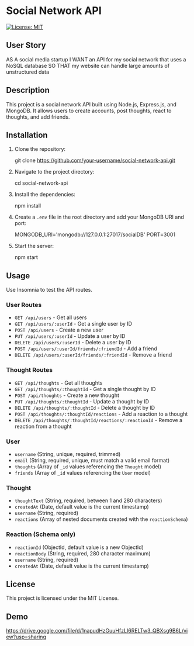 # Social Network API
[![License: MIT](https://img.shields.io/badge/License-MIT-yellow.svg)](https://opensource.org/licenses/MIT)

## User Story 
AS A social media startup
I WANT an API for my social network that uses a NoSQL database
SO THAT my website can handle large amounts of unstructured data

## Description

This project is a social network API built using Node.js, Express.js, and MongoDB. It allows users to create accounts, post thoughts, react to thoughts, and add friends.


## Installation

1. Clone the repository:
   
   git clone https://github.com/your-username/social-network-api.git
   

2. Navigate to the project directory:
   
   cd social-network-api
   

3. Install the dependencies:
   
   npm install


4. Create a `.env` file in the root directory and add your MongoDB URI and port:
   
   MONGODB_URI='mongodb://127.0.0.1:27017/socialDB'
   PORT=3001
   

5. Start the server:
   
   npm start
   

## Usage

Use Insomnia to test the API routes.



### User Routes

- `GET /api/users` - Get all users
- `GET /api/users/:userId` - Get a single user by ID
- `POST /api/users` - Create a new user
- `PUT /api/users/:userId` - Update a user by ID
- `DELETE /api/users/:userId` - Delete a user by ID
- `POST /api/users/:userId/friends/:friendId` - Add a friend
- `DELETE /api/users/:userId/friends/:friendId` - Remove a friend

### Thought Routes

- `GET /api/thoughts` - Get all thoughts
- `GET /api/thoughts/:thoughtId` - Get a single thought by ID
- `POST /api/thoughts` - Create a new thought
- `PUT /api/thoughts/:thoughtId` - Update a thought by ID
- `DELETE /api/thoughts/:thoughtId` - Delete a thought by ID
- `POST /api/thoughts/:thoughtId/reactions` - Add a reaction to a thought
- `DELETE /api/thoughts/:thoughtId/reactions/:reactionId` - Remove a reaction from a thought



### User

- `username` (String, unique, required, trimmed)
- `email` (String, required, unique, must match a valid email format)
- `thoughts` (Array of `_id` values referencing the `Thought` model)
- `friends` (Array of `_id` values referencing the `User` model)

### Thought

- `thoughtText` (String, required, between 1 and 280 characters)
- `createdAt` (Date, default value is the current timestamp)
- `username` (String, required)
- `reactions` (Array of nested documents created with the `reactionSchema`)

### Reaction (Schema only)

- `reactionId` (ObjectId, default value is a new ObjectId)
- `reactionBody` (String, required, 280 character maximum)
- `username` (String, required)
- `createdAt` (Date, default value is the current timestamp)

## License

This project is licensed under the MIT License.

## Demo
https://drive.google.com/file/d/1napudHzGuuHfzLI6RELTw3_QBXsg9B6L/view?usp=sharing


